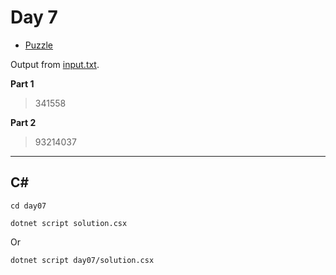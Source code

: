 # Day 7

- [Puzzle](PUZZLE.md)

Output from [input.txt](day07/input.txt).

**Part 1**

> 341558

**Part 2**

> 93214037

---

## C#

`cd day07`

`dotnet script solution.csx`

Or

`dotnet script day07/solution.csx`
